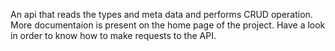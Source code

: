 An api that reads the types and meta data and performs CRUD operation. 
More documentaion is present on the home page of the project. Have a look in order to know how to make requests to the API.

